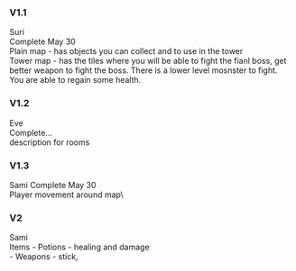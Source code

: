 ### V1.1
Suri\
Complete May 30\
Plain map - has objects you can collect and to use in the tower\
Tower map - has the tiles where you will be able to fight the fianl boss, get better weapon to fight the boss. There is a lower level mosnster to fight. You are able to regain some health.


### V1.2
Eve\
Complete...\
description for rooms

### V1.3
Sami 
Complete May 30\
Player movement around map\


### V2
Sami\
Items - Potions - healing and damage\
      - Weapons - stick, 



